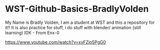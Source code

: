 # WST-Github-Basics-BradlyVolden
My Name is Bradly Volden, I am a student at WST and this a repository for it!!
It is also practice for stuff, i do stuff with blender/ animation (still learning)
IDK - From Enx-0


https://www.youtube.com/watch?v=xvFZjo5PgG0 
